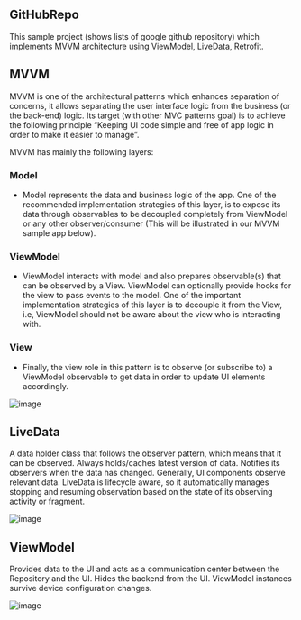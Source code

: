 ## GitHubRepo

This sample project (shows lists of google github repository) which implements MVVM architecture using ViewModel, LiveData, Retrofit. 


## MVVM
 MVVM is one of the architectural patterns which enhances separation of concerns, it allows separating the user interface logic from the business (or the back-end) logic. Its target (with other MVC patterns goal) is to achieve the following principle “Keeping UI code simple and free of app logic in order to make it easier to manage”.

 MVVM has mainly the following layers:

### Model
 - Model represents the data and business logic of the app. One of the recommended implementation strategies of this layer, is to expose its data through observables to be decoupled completely from ViewModel or any other observer/consumer (This will be illustrated in our MVVM sample app below).
 
### ViewModel
 - ViewModel interacts with model and also prepares observable(s) that can be observed by a View. ViewModel can optionally provide hooks for the view to pass events to the model. 
One of the important implementation strategies of this layer is to decouple it from the View, i.e, ViewModel should not be aware about the view who is interacting with.

### View
 - Finally, the view role in this pattern is to observe (or subscribe to) a ViewModel observable to get data in order to update UI elements accordingly.
 
 ![image](https://cdn-images-1.medium.com/max/1600/1*BpxMFh7DdX0_hqX6ABkDgw.png)
 
## LiveData 
 A data holder class that follows the observer pattern, which means that it can be observed. Always holds/caches latest version of data. Notifies its observers when the data has changed. Generally, UI components observe relevant data. LiveData is lifecycle aware, so it automatically manages stopping and resuming observation based on the state of its observing activity or fragment.
 
 ![image](https://cdn-images-1.medium.com/max/1600/1*M60CvQO3ClCt_oPZ5U-Jmw.png)
 
## ViewModel 
 Provides data to the UI and acts as a communication center between the Repository and the UI. Hides the backend from the UI. ViewModel instances survive device configuration changes.
 
 ![image](https://cdn-images-1.medium.com/max/1200/1*uWXunt0A6fKUFU8PsTLkfA.png)
  
